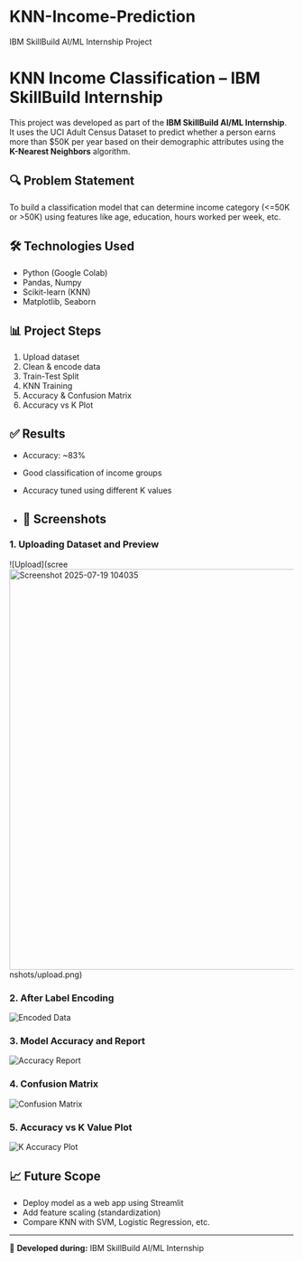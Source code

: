 # KNN-Income-Prediction
IBM SkillBuild AI/ML Internship Project

# KNN Income Classification – IBM SkillBuild Internship

This project was developed as part of the **IBM SkillBuild AI/ML Internship**. It uses the UCI Adult Census Dataset to predict whether a person earns more than $50K per year based on their demographic attributes using the **K-Nearest Neighbors** algorithm.

## 🔍 Problem Statement
To build a classification model that can determine income category (<=50K or >50K) using features like age, education, hours worked per week, etc.

## 🛠 Technologies Used
- Python (Google Colab)
- Pandas, Numpy
- Scikit-learn (KNN)
- Matplotlib, Seaborn

## 📊 Project Steps
1. Upload dataset
2. Clean & encode data
3. Train-Test Split
4. KNN Training
5. Accuracy & Confusion Matrix
6. Accuracy vs K Plot

## ✅ Results
- Accuracy: ~83%
- Good classification of income groups
- Accuracy tuned using different K values

- ## 📸 Screenshots

### 1. Uploading Dataset and Preview
![Upload](scree<img width="1775" height="709" alt="Screenshot 2025-07-19 104035" src="https://github.com/user-attachments/assets/c474ef25-f89b-4b09-9946-79ed0605cb6b" />
nshots/upload.png)

### 2. After Label Encoding
![Encoded Data](<img width="1746" height="544" alt="Screenshot 2025-07-19 104113" src="https://github.com/user-attachments/assets/78289ebb-108d-4d47-be5f-eff4062cb75e" />
)

### 3. Model Accuracy and Report
![Accuracy Report](<img width="876" height="409" alt="Screenshot 2025-07-19 104248" src="https://github.com/user-attachments/assets/c466a26a-e6b9-45ab-81f8-1afa9ad10b95" />
)

### 4. Confusion Matrix
![Confusion Matrix](<img width="670" height="722" alt="Screenshot 2025-07-19 104307" src="https://github.com/user-attachments/assets/4be5bc7f-4c1f-4049-82f9-a98c213fb956" />
)

### 5. Accuracy vs K Value Plot
![K Accuracy Plot](<img width="719" height="571" alt="Screenshot 2025-07-19 104327" src="https://github.com/user-attachments/assets/e83eaf1f-35ce-47b4-bccc-9f18da92985b" />
)


## 📈 Future Scope
- Deploy model as a web app using Streamlit
- Add feature scaling (standardization)
- Compare KNN with SVM, Logistic Regression, etc.

---

🧠 **Developed during:** IBM SkillBuild AI/ML Internship  




